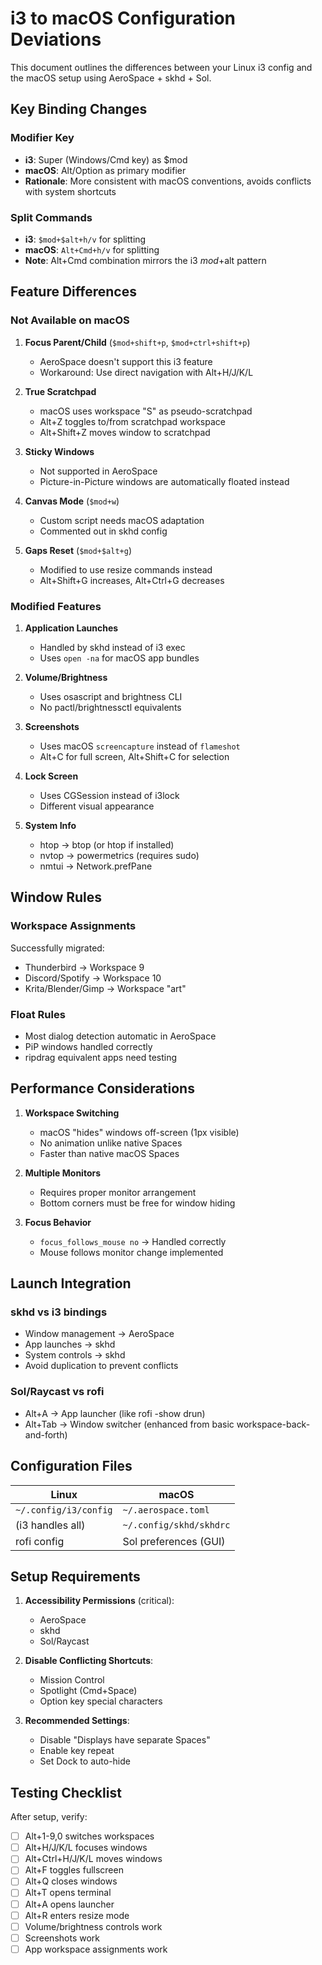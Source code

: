 # i3 to macOS Configuration Deviations

This document outlines the differences between your Linux i3 config and the macOS setup using AeroSpace + skhd + Sol.

## Key Binding Changes

### Modifier Key
- **i3**: Super (Windows/Cmd key) as $mod
- **macOS**: Alt/Option as primary modifier
- **Rationale**: More consistent with macOS conventions, avoids conflicts with system shortcuts

### Split Commands
- **i3**: `$mod+$alt+h/v` for splitting
- **macOS**: `Alt+Cmd+h/v` for splitting
- **Note**: Alt+Cmd combination mirrors the i3 $mod+$alt pattern

## Feature Differences

### Not Available on macOS

1. **Focus Parent/Child** (`$mod+shift+p`, `$mod+ctrl+shift+p`)
   - AeroSpace doesn't support this i3 feature
   - Workaround: Use direct navigation with Alt+H/J/K/L

2. **True Scratchpad**
   - macOS uses workspace "S" as pseudo-scratchpad
   - Alt+Z toggles to/from scratchpad workspace
   - Alt+Shift+Z moves window to scratchpad

3. **Sticky Windows** 
   - Not supported in AeroSpace
   - Picture-in-Picture windows are automatically floated instead

4. **Canvas Mode** (`$mod+w`)
   - Custom script needs macOS adaptation
   - Commented out in skhd config

5. **Gaps Reset** (`$mod+$alt+g`)
   - Modified to use resize commands instead
   - Alt+Shift+G increases, Alt+Ctrl+G decreases

### Modified Features

1. **Application Launches**
   - Handled by skhd instead of i3 exec
   - Uses `open -na` for macOS app bundles

2. **Volume/Brightness**
   - Uses osascript and brightness CLI
   - No pactl/brightnessctl equivalents

3. **Screenshots**
   - Uses macOS `screencapture` instead of `flameshot`
   - Alt+C for full screen, Alt+Shift+C for selection

4. **Lock Screen**
   - Uses CGSession instead of i3lock
   - Different visual appearance

5. **System Info**
   - htop → btop (or htop if installed)
   - nvtop → powermetrics (requires sudo)
   - nmtui → Network.prefPane

## Window Rules

### Workspace Assignments
Successfully migrated:
- Thunderbird → Workspace 9
- Discord/Spotify → Workspace 10
- Krita/Blender/Gimp → Workspace "art"

### Float Rules
- Most dialog detection automatic in AeroSpace
- PiP windows handled correctly
- ripdrag equivalent apps need testing

## Performance Considerations

1. **Workspace Switching**
   - macOS "hides" windows off-screen (1px visible)
   - No animation unlike native Spaces
   - Faster than native macOS Spaces

2. **Multiple Monitors**
   - Requires proper monitor arrangement
   - Bottom corners must be free for window hiding

3. **Focus Behavior**
   - `focus_follows_mouse no` → Handled correctly
   - Mouse follows monitor change implemented

## Launch Integration

### skhd vs i3 bindings
- Window management → AeroSpace
- App launches → skhd
- System controls → skhd
- Avoid duplication to prevent conflicts

### Sol/Raycast vs rofi
- Alt+A → App launcher (like rofi -show drun)
- Alt+Tab → Window switcher (enhanced from basic workspace-back-and-forth)

## Configuration Files

| Linux | macOS |
|-------|-------|
| `~/.config/i3/config` | `~/.aerospace.toml` |
| (i3 handles all) | `~/.config/skhd/skhdrc` |
| rofi config | Sol preferences (GUI) |

## Setup Requirements

1. **Accessibility Permissions** (critical):
   - AeroSpace
   - skhd  
   - Sol/Raycast

2. **Disable Conflicting Shortcuts**:
   - Mission Control
   - Spotlight (Cmd+Space)
   - Option key special characters

3. **Recommended Settings**:
   - Disable "Displays have separate Spaces"
   - Enable key repeat
   - Set Dock to auto-hide

## Testing Checklist

After setup, verify:
- [ ] Alt+1-9,0 switches workspaces
- [ ] Alt+H/J/K/L focuses windows
- [ ] Alt+Ctrl+H/J/K/L moves windows
- [ ] Alt+F toggles fullscreen
- [ ] Alt+Q closes windows
- [ ] Alt+T opens terminal
- [ ] Alt+A opens launcher
- [ ] Alt+R enters resize mode
- [ ] Volume/brightness controls work
- [ ] Screenshots work
- [ ] App workspace assignments work